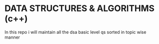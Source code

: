 <h1> DATA STRUCTURES & ALGORITHMS (c++) </h1>
<span> In this repo i will maintain all the dsa basic level qs sorted in topic wise manner

</span>
